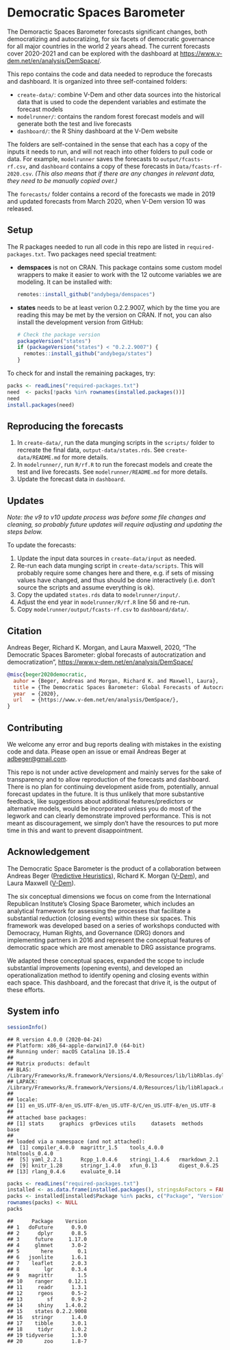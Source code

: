 Democratic Spaces Barometer
================

The Demoractic Spaces Barometer forecasts significant changes, both
democratizing and autocratizing, for six facets of democratic governance
for all major countries in the world 2 years ahead. The current
forecasts cover 2020-2021 and can be explored with the dashboard at
<https://www.v-dem.net/en/analysis/DemSpace/>.

This repo contains the code and data needed to reproduce the forecasts
and dashboard. It is organized into three self-contained folders:

  - `create-data/`: combine V-Dem and other data sources into the
    historical data that is used to code the dependent variables and
    estimate the forecast models
  - `modelrunner/`: contains the random forest forecast models and will
    generate both the test and live forecasts
  - `dashboard/`: the R Shiny dashboard at the V-Dem website

The folders are self-contained in the sense that each has a copy of the
inputs it needs to run, and will not reach into other folders to pull
code or data. For example, `modelrunner` saves the forecasts to
`output/fcasts-rf.csv`, and `dashboard` contains a copy of these
forecasts in `Data/fcasts-rf-2020.csv`. *(This also means that if there
are any changes in relevant data, they need to be manually copied
over.)*

The `forecasts/` folder contains a record of the forecasts we made in
2019 and updated forecasts from March 2020, when V-Dem version 10 was
released.

## Setup

The R packages needed to run all code in this repo are listed in
`required-packages.txt`. Two packages need special treatment:

  - **demspaces** is not on CRAN. This package contains some custom
    model wrappers to make it easier to work with the 12 outcome
    variables we are modeling. It can be installed with:
    
    ``` r
    remotes::install_github("andybega/demspaces")
    ```

  - **states** needs to be at least verion 0.2.2.9007, which by the time
    you are reading this may be met by the version on CRAN. If not, you
    can also install the development version from GitHub:
    
    ``` r
    # Check the package version
    packageVersion("states")
    if (packageVersion("states") < "0.2.2.9007") {
      remotes::install_github("andybega/states")
    }
    ```

To check for and install the remaining packages, try:

``` r
packs <- readLines("required-packages.txt")
need  <- packs[!packs %in% rownames(installed.packages())]
need
install.packages(need)
```

## Reproducing the forecasts

1.  In `create-data/`, run the data munging scripts in the `scripts/`
    folder to recreate the final data, `output-data/states.rds`. See
    `create-data/README.md` for more details.
2.  In `modelrunner/`, run `R/rf.R` to run the forecast models and
    create the test and live forecasts. See `modelrunner/README.md` for
    more details.
3.  Update the forecast data in `dashboard`.

## Updates

*Note: the v9 to v10 update process was before some file changes and
cleaning, so probably future updates will require adjusting and updating
the steps below.*

To update the forecasts:

1.  Update the input data sources in `create-data/input` as needed.
2.  Re-run each data munging script in `create-data/scripts`. This will
    probably require some changes here and there, e.g. if sets of
    missing values have changed, and thus should be done interactively
    (i.e. don’t source the scripts and assume everything is ok).
3.  Copy the updated `states.rds` data to `modelrunner/input/`.
4.  Adjust the end year in `modelrunner/R/rf.R` line 56 and re-run.
5.  Copy `modelrunner/output/fcasts-rf.csv` to `dashboard/data/`.

## Citation

Andreas Beger, Richard K. Morgan, and Laura Maxwell, 2020, “The
Democratic Spaces Barometer: global forecasts of autocratization and
democratization”, <https://www.v-dem.net/en/analysis/DemSpace/>

``` bibtex
@misc{beger2020democratic,
  auhor = {Beger, Andreas and Morgan, Richard K. and Maxwell, Laura},
  title = {The Democratic Spaces Barometer: Global Forecasts of Autocratization and Democratization},
  year  = {2020},
  url   = {https://www.v-dem.net/en/analysis/DemSpace/},
}
```

## Contributing

We welcome any error and bug reports dealing with mistakes in the
existing code and data. Please open an issue or email Andreas Beger at
[adbeger@gmail.com](mailto:adbeger+demspaces@gmail.com).

This repo is not under active development and mainly serves for the sake
of transparency and to allow reproduction of the forecasts and
dashboard. There is no plan for continuing development aside from,
potentially, annual forecast updates in the future. It is thus unlikely
that more substantive feedback, like suggestions about additional
features/predictors or alternative models, would be incorporated unless
you do most of the legwork and can clearly demonstrate improved
performance. This is not meant as discouragement, we simply don’t have
the resources to put more time in this and want to prevent
disappointment.

## Acknowledgement

The Democratic Space Barometer is the product of a collaboration between
Andreas Beger ([Predictive
Heuristics](https://www.predictiveheuristics.com)), Richard K. Morgan
([V-Dem](https://www.v-dem.net/en/)), and Laura Maxwell
([V-Dem](https://www.v-dem.net/en/)).

The six conceptual dimensions we focus on come from the International
Republican Institute’s Closing Space Barometer, which includes an
analytical framework for assessing the processes that facilitate a
substantial reduction (closing events) within these six spaces. This
framework was developed based on a series of workshops conducted with
Democracy, Human Rights, and Governance (DRG) donors and implementing
partners in 2016 and represent the conceptual features of democratic
space which are most amenable to DRG assistance programs.

We adapted these conceptual spaces, expanded the scope to include
substantial improvements (opening events), and developed an
operationalization method to identify opening and closing events within
each space. This dashboard, and the forecast that drive it, is the
output of these efforts.

## System info

``` r
sessionInfo()
```

    ## R version 4.0.0 (2020-04-24)
    ## Platform: x86_64-apple-darwin17.0 (64-bit)
    ## Running under: macOS Catalina 10.15.4
    ## 
    ## Matrix products: default
    ## BLAS:   /Library/Frameworks/R.framework/Versions/4.0/Resources/lib/libRblas.dylib
    ## LAPACK: /Library/Frameworks/R.framework/Versions/4.0/Resources/lib/libRlapack.dylib
    ## 
    ## locale:
    ## [1] en_US.UTF-8/en_US.UTF-8/en_US.UTF-8/C/en_US.UTF-8/en_US.UTF-8
    ## 
    ## attached base packages:
    ## [1] stats     graphics  grDevices utils     datasets  methods   base     
    ## 
    ## loaded via a namespace (and not attached):
    ##  [1] compiler_4.0.0  magrittr_1.5    tools_4.0.0     htmltools_0.4.0
    ##  [5] yaml_2.2.1      Rcpp_1.0.4.6    stringi_1.4.6   rmarkdown_2.1  
    ##  [9] knitr_1.28      stringr_1.4.0   xfun_0.13       digest_0.6.25  
    ## [13] rlang_0.4.6     evaluate_0.14

``` r
packs <- readLines("required-packages.txt")
installed <- as.data.frame(installed.packages(), stringsAsFactors = FALSE)
packs <- installed[installed$Package %in% packs, c("Package", "Version")]
rownames(packs) <- NULL
packs
```

    ##      Package    Version
    ## 1   doFuture      0.9.0
    ## 2      dplyr      0.8.5
    ## 3     future     1.17.0
    ## 4     glmnet      3.0-2
    ## 5       here        0.1
    ## 6   jsonlite      1.6.1
    ## 7    leaflet      2.0.3
    ## 8        lgr      0.3.4
    ## 9   magrittr        1.5
    ## 10    ranger     0.12.1
    ## 11     readr      1.3.1
    ## 12     rgeos      0.5-2
    ## 13        sf      0.9-2
    ## 14     shiny    1.4.0.2
    ## 15    states 0.2.2.9008
    ## 16   stringr      1.4.0
    ## 17    tibble      3.0.1
    ## 18     tidyr      1.0.2
    ## 19 tidyverse      1.3.0
    ## 20       zoo      1.8-7
